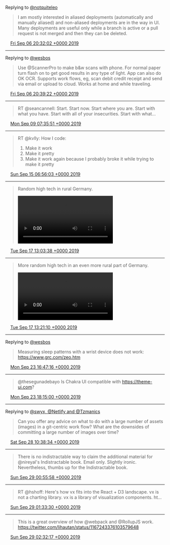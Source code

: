 Replying to [@notquiteleo](https://twitter.com/notquiteleo/status/1169950326071410689)

> I am mostly interested in aliased deployments (automatically and manually aliased) and non-aliased deployments are in the way in UI. Many deployments are useful only while a branch is active or a pull request is not merged and then they can be deleted.

<img src="media/tweet.ico" width="12" /> [Fri Sep 06 20:32:02 +0000 2019](https://twitter.com/maiertech/status/1170072187014995968)

----

Replying to [@wesbos](https://twitter.com/wesbos/status/1169987629590417418)

> Use @ScannerPro to make b&amp;w scans with phone. For normal paper turn flash on to get good results in any type of light. App can also do OK OCR. Supports work flows, eg, scan debit credit receipt and send via email or upload to cloud. Works at home and while traveling.

<img src="media/tweet.ico" width="12" /> [Fri Sep 06 20:39:22 +0000 2019](https://twitter.com/maiertech/status/1170074031019745281)

----

> RT @seancannell: Start. 
> Start now. 
> Start where you are. 
> Start with what you have.
> Start with all of your insecurities. 
> Start with what…

<img src="media/tweet.ico" width="12" /> [Mon Sep 09 07:35:51 +0000 2019](https://twitter.com/maiertech/status/1170964016786747393)

----

> RT @kvlly: How I code:
> 
> 1. Make it work
> 2. Make it pretty
> 3. Make it work again because I probably broke it while trying to make it pretty

<img src="media/tweet.ico" width="12" /> [Sun Sep 15 06:56:03 +0000 2019](https://twitter.com/maiertech/status/1173128327244189696)

----

> Random high tech in rural Germany. 
> 
> <video controls><source src="media/1173945606357880832-O4jJoFiIi_M7AFtP.mp4">Your browser does not support the video tag.</video>

<img src="media/tweet.ico" width="12" /> [Tue Sep 17 13:03:38 +0000 2019](https://twitter.com/maiertech/status/1173945606357880832)

----

> More random high tech in an even more rural part of Germany. 
> 
> <video controls><source src="media/1173950021911437312-E-7sUT00LE3mZU4b.mp4">Your browser does not support the video tag.</video>

<img src="media/tweet.ico" width="12" /> [Tue Sep 17 13:21:10 +0000 2019](https://twitter.com/maiertech/status/1173950021911437312)

----

Replying to [@wesbos](https://twitter.com/wesbos/status/1176135442011500544)

> Measuring sleep patterns with a wrist device does not work: 
> https://www.grc.com/zeo.htm

<img src="media/tweet.ico" width="12" /> [Mon Sep 23 16:47:16 +0000 2019](https://twitter.com/maiertech/status/1176176214144405507)

----

> @thesegunadebayo Is Chakra UI compatible with  https://theme-ui.com?

<img src="media/tweet.ico" width="12" /> [Mon Sep 23 18:15:00 +0000 2019](https://twitter.com/maiertech/status/1176198294617374721)

----

Replying to [@swyx, @Netlify and @Tzmanics](https://twitter.com/swyx/status/1177580242548011008)

> Can you offer any advice on what to do with a large number of assets (images) in a git-centric work flow? What are the downsides of committing a large number of images over time?

<img src="media/tweet.ico" width="12" /> [Sat Sep 28 10:38:34 +0000 2019](https://twitter.com/maiertech/status/1177895367159013376)

----

> There is no indistractable way to claim the additional material for @nireyal's Indistractable book. Email only. Slightly ironic. Nevertheless, thumbs up for the Indistractable book.

<img src="media/tweet.ico" width="12" /> [Sun Sep 29 00:55:58 +0000 2019](https://twitter.com/maiertech/status/1178111137554063361)

----

> RT @hshoff: Here's how vx fits into the React + D3 landscape. vx is not a charting library. vx is a library of visualization components. ht…

<img src="media/tweet.ico" width="12" /> [Sun Sep 29 01:33:30 +0000 2019](https://twitter.com/maiertech/status/1178120585068662785)

----

> This is a great overview of how @webpack and @RollupJS work. https://twitter.com/lihautan/status/1167243376103579648

<img src="media/tweet.ico" width="12" /> [Sun Sep 29 02:32:17 +0000 2019](https://twitter.com/maiertech/status/1178135376482983937)